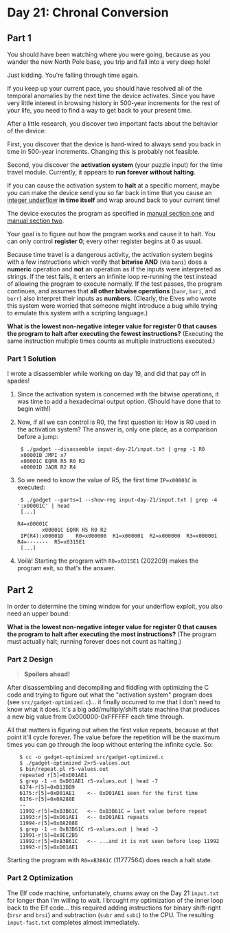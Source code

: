 # Day 21: Chronal Conversion

## Part 1

You should have been watching where you were going, because as you wander the new North Pole base, you trip and fall into a very deep hole!

Just kidding. You're falling through time again.

If you keep up your current pace, you should have resolved all of the temporal anomalies by the next time the device activates. Since you have very little interest in browsing history in 500-year increments for the rest of your life, you need to find a way to get back to your present time.

After a little research, you discover two important facts about the behavior of the device:

First, you discover that the device is hard-wired to always send you back in time in 500-year increments. Changing this is probably not feasible.

Second, you discover the **activation system** (your puzzle input) for the time travel module. Currently, it appears to **run forever without halting**.

If you can cause the activation system to **halt** at a specific moment, maybe you can make the device send you so far back in time that you cause an [integer underflow](https://cwe.mitre.org/data/definitions/191.html) **in time itself** and wrap around back to your current time!

The device executes the program as specified in [manual section one](https://adventofcode.com/2018/day/16) and [manual section two](https://adventofcode.com/2018/day/19).

Your goal is to figure out how the program works and cause it to halt. You can only control **register 0**; every other register begins at 0 as usual.

Because time travel is a dangerous activity, the activation system begins with a few instructions which verify that **bitwise AND** (via `bani`) does a **numeric** operation and **not** an operation as if the inputs were interpreted as strings. If the test fails, it enters an infinite loop re-running the test instead of allowing the program to execute normally. If the test passes, the program continues, and assumes that **all other bitwise operations** (`banr`, `bori`, and `borr`) also interpret their inputs as **numbers**. (Clearly, the Elves who wrote this system were worried that someone might introduce a bug while trying to emulate this system with a scripting language.)

**What is the lowest non-negative integer value for register 0 that causes the program to halt after executing the fewest instructions?** (Executing the same instruction multiple times counts as multiple instructions executed.)

### Part 1 Solution

I wrote a disassembler while working on day 19, and did that pay off in spades!

1. Since the activation system is concerned with the bitwise operations, it was time to add a hexadecimal output option. (Should have done that to begin with!)

1. Now, if all we can control is R0, the first question is: How is R0 used in the activation system? The answer is, only one place, as a comparison before a jump:

        $ ./gadget --disassemble input-day-21/input.txt | grep -1 R0
        x00001B JMPI x7
        x00001C EQRR R5 R0 R2
        x00001D JADR R2 R4

1. So we need to know the value of R5, the first time `IP=x00001C` is executed:

        $ ./gadget --parts=1 --show-reg input-day-21/input.txt | grep -4 ':x00001C' | head
        [...]
                                                                          R4=x00001C
               x00001C EQRR R5 R0 R2
        IP(R4):x00001D    R0=x000000  R1=x000001  R2=x000000  R3=x000001  R4=-------  R5=x0315E1
        [...]

1. Voilà! Starting the program with `R0=x0315E1` (202209) makes the program exit, so that's the answer.

## Part 2

In order to determine the timing window for your underflow exploit, you also need an upper bound:

**What is the lowest non-negative integer value for register 0 that causes the program to halt after executing the most instructions?** (The program must actually halt; running forever does not count as halting.)

### Part 2 Design

> **Spoilers ahead!**

After disassembling and decompiling and fiddling with optimizing the C code and trying to figure out what the "activation system" program does (see `src/gadget-optimized.c`)... it finally occurred to me that I don't need to know what it does. It's a big add/multiply/shift state machine that produces a new big value from 0x000000-0xFFFFFF each time through.

All that matters is figuring out when the first value repeats, because at that point it'll cycle forever. The value before the repetition will be the maximum times you can go through the loop without entering the infinite cycle. So:

        $ cc -o gadget-optimized src/gadget-optimized.c
        $ ./gadget-optimized 2>r5-values.out
        $ bin/repeat.pl r5-values.out
        repeated r[5]=0xD01AE1
        $ grep -1 -n 0xD01AE1 r5-values.out | head -7
        6174-r[5]=0xD13DB9
        6175:r[5]=0xD01AE1    <-- 0xD01AE1 seen for the first time
        6176-r[5]=0x0A288E
        --
        11992-r[5]=0xB3B61C   <-- 0xB3B61C = last value before repeat
        11993:r[5]=0xD01AE1   <-- 0xD01AE1 repeats
        11994-r[5]=0x0A288E
        $ grep -1 -n 0xB3B61C r5-values.out | head -3
        11991-r[5]=0x8EC2B5
        11992:r[5]=0xB3B61C   <-- ...and it is not seen before loop 11992
        11993-r[5]=0xD01AE1

Starting the program with `R0=xB3B61C` (11777564) does reach a halt state.

### Part 2 Optimization

The Elf code machine, unfortunately, churns away on the Day 21 `input.txt` for longer than I'm willing to wait. I brought my optimization of the inner loop back to the Elf code... this required adding instructions for binary shift-right (`brsr` and `brsi`) and subtraction (`subr` and `subi`) to the CPU. The resulting `input-fast.txt` completes almost immediately.
